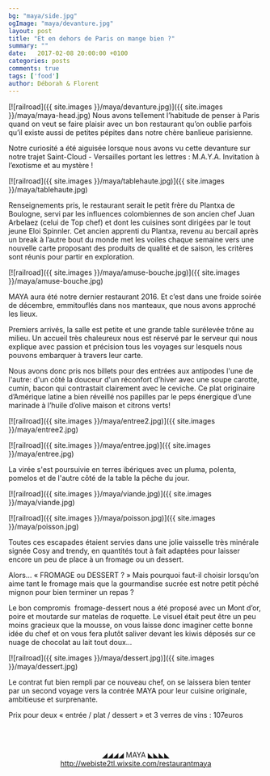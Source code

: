 ```yaml
---
bg: "maya/side.jpg"
ogImage: "maya/devanture.jpg"
layout: post
title: "Et en dehors de Paris on mange bien ?"
summary: ""
date:   2017-02-08 20:00:00 +0100
categories: posts
comments: true
tags: ['food']
author: Déborah & Florent
---
```


[![railroad]({{ site.images }}/maya/devanture.jpg)]({{ site.images }}/maya/maya-head.jpg)
Nous avons tellement l’habitude de penser à Paris quand on veut se faire plaisir avec un bon restaurant qu’on oublie parfois qu’il existe aussi de petites pépites dans notre chère banlieue parisienne.

Notre curiosité a été aiguisée lorsque nous avons vu cette devanture sur notre trajet Saint-Cloud - Versailles portant les lettres : M.A.Y.A. Invitation à l’exotisme et au mystère !

[![railroad]({{ site.images }}/maya/tablehaute.jpg)]({{ site.images }}/maya/tablehaute.jpg)

Renseignements pris, le restaurant serait le petit frère du Plantxa de Boulogne, servi par les influences colombiennes de son ancien chef Juan Arbelaez (celui de Top chef) et dont les cuisines sont dirigées par le tout jeune Eloi Spinnler. Cet ancien apprenti du Plantxa, revenu au bercail après un break à l’autre bout du monde met les voiles chaque semaine vers une nouvelle carte proposant des produits de qualité et de saison, les critères sont réunis pour partir en exploration.

[![railroad]({{ site.images }}/maya/amuse-bouche.jpg)]({{ site.images }}/maya/amuse-bouche.jpg)

MAYA aura été notre dernier restaurant 2016. Et c’est dans une froide soirée de décembre, emmitouflés dans nos manteaux, que nous avons approché les lieux.

Premiers arrivés, la salle est petite et une grande table surélevée trône au milieu.
Un accueil très chaleureux nous est réservé par le serveur qui nous explique avec passion et précision tous les voyages sur lesquels nous pouvons embarquer à travers leur carte. 

Nous avons donc pris nos billets pour des entrées aux antipodes l'une de l'autre: d'un côté la douceur d'un réconfort d’hiver avec une soupe carotte, cumin, bacon qui contrastait clairement avec le ceviche. Ce plat originaire d’Amérique
latine a bien réveillé nos papilles par le peps énergique d’une marinade à l’huile d’olive maison et citrons verts!

[![railroad]({{ site.images }}/maya/entree2.jpg)]({{ site.images }}/maya/entree2.jpg)

[![railroad]({{ site.images }}/maya/entree.jpg)]({{ site.images }}/maya/entree.jpg)
 
La virée s'est poursuivie en terres ibériques avec un pluma, polenta, pomelos et de l'autre côté de la table la pêche du jour.

[![railroad]({{ site.images }}/maya/viande.jpg)]({{ site.images }}/maya/viande.jpg)

[![railroad]({{ site.images }}/maya/poisson.jpg)]({{ site.images }}/maya/poisson.jpg)

Toutes ces escapades étaient servies dans une jolie vaisselle très minérale signée Cosy and trendy, en quantités tout à fait adaptées pour laisser encore un peu de place à un fromage ou un dessert.

Alors... « FROMAGE ou DESSERT ? » Mais pourquoi faut-il choisir lorsqu’on aime tant le fromage mais que la gourmandise sucrée est notre petit péché mignon pour bien terminer un repas ?

Le bon compromis  fromage-dessert nous a été proposé avec un Mont d’or, poire et moutarde sur matelas de roquette.  Le visuel était peut être un peu moins gracieux que la mousse, on vous laisse donc imaginer cette bonne idée du chef et on vous fera plutôt saliver devant les kiwis déposés sur ce nuage de chocolat au lait tout doux…

[![railroad]({{ site.images }}/maya/dessert.jpg)]({{ site.images }}/maya/dessert.jpg)

Le contrat fut bien rempli par ce nouveau chef, on se laissera bien tenter par un second voyage vers la contrée MAYA pour leur cuisine originale, ambitieuse et surprenante.

Prix pour deux « entrée / plat / dessert » et 3 verres de vins : 107euros



<br/><br/>
<center>◢◢◢◢   MAYA   ◣◣◣◣</center>


<center><a href="http://webiste2tl.wixsite.com/restaurantmaya">http://webiste2tl.wixsite.com/restaurantmaya</a></center>
<br/>
